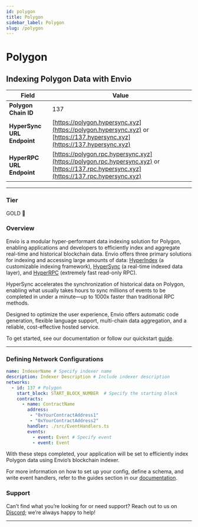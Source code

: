 ```yaml
---
id: polygon
title: Polygon
sidebar_label: Polygon
slug: /polygon
---
```


# Polygon

## Indexing Polygon Data with Envio

| **Field**                     | **Value**                                                                                          |
|-------------------------------|----------------------------------------------------------------------------------------------------|
| **Polygon Chain ID**     | 137                                                                                            |
| **HyperSync URL Endpoint**    | [https://polygon.hypersync.xyz](https://polygon.hypersync.xyz) or [https://137.hypersync.xyz](https://137.hypersync.xyz) |
| **HyperRPC URL Endpoint**     | [https://polygon.rpc.hypersync.xyz](https://polygon.rpc.hypersync.xyz) or [https://137.rpc.hypersync.xyz](https://137.rpc.hypersync.xyz) |

---

### Tier

GOLD 🏅

### Overview

Envio is a modular hyper-performant data indexing solution for Polygon, enabling applications and developers to efficiently index and aggregate real-time and historical blockchain data. Envio offers three primary solutions for indexing and accessing large amounts of data: [HyperIndex](/docs/HyperIndex/overview) (a customizable indexing framework), [HyperSync](/docs/HyperSync/overview) (a real-time indexed data layer), and [HyperRPC](/docs/HyperSync/overview-hyperrpc) (extremely fast read-only RPC).

HyperSync accelerates the synchronization of historical data on Polygon, enabling what usually takes hours to sync millions of events to be completed in under a minute—up to 1000x faster than traditional RPC methods.

Designed to optimize the user experience, Envio offers automatic code generation, flexible language support, multi-chain data aggregation, and a reliable, cost-effective hosted service.

To get started, see our documentation or follow our quickstart [guide](/docs/HyperIndex/contract-import).

---

### Defining Network Configurations

```yaml
name: IndexerName # Specify indexer name
description: Indexer Description # Include indexer description
networks:
  - id: 137 # Polygon  
    start_block: START_BLOCK_NUMBER  # Specify the starting block
    contracts:
      - name: ContractName
        address:
         - "0xYourContractAddress1"
         - "0xYourContractAddress2"
        handler: ./src/EventHandlers.ts
        events:
          - event: Event # Specify event
          - event: Event
```

With these steps completed, your application will be set to efficiently index Polygon data using Envio’s blockchain indexer.

For more information on how to set up your config, define a schema, and write event handlers, refer to the guides section in our [documentation](/docs/HyperIndex/configuration-file).

### Support

Can’t find what you’re looking for or need support? Reach out to us on [Discord](https://discord.com/invite/Q9qt8gZ2fX); we’re always happy to help!

---
